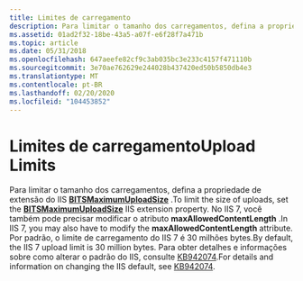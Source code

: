 ```yaml
---
title: Limites de carregamento
description: Para limitar o tamanho dos carregamentos, defina a propriedade de extensão do IIS BITSMaximumUploadSize.
ms.assetid: 01ad2f32-18be-43a5-a07f-e6f28f7a471b
ms.topic: article
ms.date: 05/31/2018
ms.openlocfilehash: 647aeefe82cf9c3ab035bc3e233c4157f471110b
ms.sourcegitcommit: 3e70ae762629e244028b437420ed50b5850db4e3
ms.translationtype: MT
ms.contentlocale: pt-BR
ms.lasthandoff: 02/20/2020
ms.locfileid: "104453852"
---
```

# <a name="upload-limits"></a><span data-ttu-id="e1cd8-103">Limites de carregamento</span><span class="sxs-lookup"><span data-stu-id="e1cd8-103">Upload Limits</span></span>

<span data-ttu-id="e1cd8-104">Para limitar o tamanho dos carregamentos, defina a propriedade de extensão do IIS [**BITSMaximumUploadSize**](bits-iis-extension-properties.md) .</span><span class="sxs-lookup"><span data-stu-id="e1cd8-104">To limit the size of uploads, set the [**BITSMaximumUploadSize**](bits-iis-extension-properties.md) IIS extension property.</span></span> <span data-ttu-id="e1cd8-105">No IIS 7, você também pode precisar modificar o atributo **maxAllowedContentLength** .</span><span class="sxs-lookup"><span data-stu-id="e1cd8-105">In IIS 7, you may also have to modify the **maxAllowedContentLength** attribute.</span></span> <span data-ttu-id="e1cd8-106">Por padrão, o limite de carregamento do IIS 7 é 30 milhões bytes.</span><span class="sxs-lookup"><span data-stu-id="e1cd8-106">By default, the IIS 7 upload limit is 30 million bytes.</span></span> <span data-ttu-id="e1cd8-107">Para obter detalhes e informações sobre como alterar o padrão do IIS, consulte [KB942074](https://support.microsoft.com//kb/942074).</span><span class="sxs-lookup"><span data-stu-id="e1cd8-107">For details and information on changing the IIS default, see [KB942074](https://support.microsoft.com//kb/942074).</span></span>

 

 




